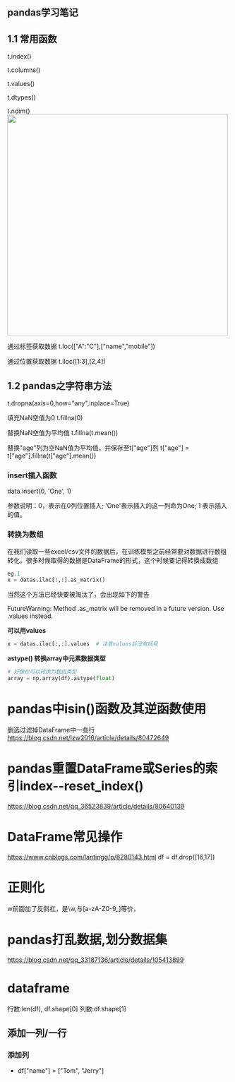 pandas学习笔记
---

## 1.1 常用函数
t.index()

t.columns()

t.values()

t.dtypes()

t.ndim()
<img src="https://github.com/MemorialCheng/EverybodyEveryday/blob/master/数据科学/images/pandas01.png" width = "500">

通过标签获取数据
t.loc(["A":"C"],["name","mobile"])

通过位置获取数据
t.iloc([1:3],[2,4])

## 1.2 pandas之字符串方法

t.dropna(axis=0,how="any",inplace=True)

填充NaN空值为0
t.fillna(0)

替换NaN空值为平均值
t.fillna(t.mean())

替换"age"列为空NaN值为平均值，并保存至t["age"]列
t["age"] = t["age"].fillna(t["age"].mean())


### insert插入函数

data.insert(0, 'One', 1)

参数说明：0，表示在0列位置插入; 'One'表示插入的这一列命为One; 1 表示插入的值。

### 转换为数组
在我们读取一些excel/csv文件的数据后，在训练模型之前经常要对数据进行数组转化。很多时候取得的数据是DataFrame的形式，这个时候要记得转换成数组
```py
eg.1
x = datas.iloc[:,:].as_matrix()
```
当然这个方法已经快要被淘汰了，会出现如下的警告

FutureWarning: Method .as_matrix will be removed in a future version. Use .values instead.

__可以用values__
```py
x = datas.iloc[:,:].values  # 注意values后没有括号
```
__astype() 转换array中元素数据类型__
```py
# 好像也可以转换为数组类型
array = np.array(df).astype(float)
```



# pandas中isin()函数及其逆函数使用
删选过滤掉DataFrame中一些行
https://blog.csdn.net/lzw2016/article/details/80472649

# pandas重置DataFrame或Series的索引index--reset_index()
https://blog.csdn.net/qq_36523839/article/details/80640139

# DataFrame常见操作
https://www.cnblogs.com/lantingg/p/8280143.html
df = df.drop([16,17])

# 正则化
w前面加了反斜杠，是\w,与[a-zA-Z0-9_]等价，

# pandas打乱数据,划分数据集
https://blog.csdn.net/qq_33187136/article/details/105413899

# dataframe
行数:len(df), df.shape[0]
列数:df.shape[1]

## 添加一列/一行
### 添加列
- df["name"] = ["Tom", "Jerry"]

